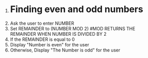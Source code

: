 1. # Finding even and odd numbers  
2. Ask the user to enter NUMBER
3. Set REMAINDER to (NUMBER MOD 2)  #MOD RETURNS THE REMAINDER WHEN NUMBER IS DIVIDED BY 2
4. If the REMAINDER is equal to 0
5. Display "Number is even" for the user
6. Otherwise, Display "The Number is odd" for the user
